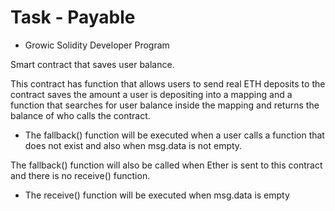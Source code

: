 # Task - Payable

- Growic Solidity Developer Program

Smart contract that saves user balance.

This contract has function that allows users to send real ETH deposits to the contract saves the amount a user is depositing into a mapping and a function that searches for user balance inside the mapping and returns the balance of who calls the contract.

- The fallback() function will be executed when a user calls a function that does not exist and also when msg.data is not empty.

The fallback() function will also be called when Ether is sent to this contract and there is no receive() function.

- The receive() function will be executed when msg.data is empty
